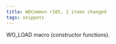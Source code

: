 ```yaml
---
title: WOCommon r185, 2 items changed
tags: snippets
---
```


WO\_LOAD macro (constructor functions).
